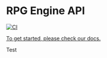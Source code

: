 # RPG Engine API

[![CI](https://github.com/RPGOnlineNFT/rpg-api/actions/workflows/main.yml/badge.svg?branch=master)](https://github.com/RPGOnlineNFT/rpg-api/actions/workflows/main.yml)

[To get started, please check our docs.
](https://developerremotejobs-docs.atlassian.net/)

Test
